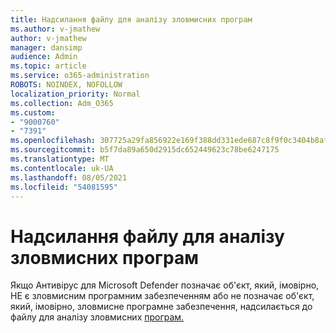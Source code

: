 ```yaml
---
title: Надсилання файлу для аналізу зловмисних програм
ms.author: v-jmathew
author: v-jmathew
manager: dansimp
audience: Admin
ms.topic: article
ms.service: o365-administration
ROBOTS: NOINDEX, NOFOLLOW
localization_priority: Normal
ms.collection: Adm_O365
ms.custom:
- "9000760"
- "7391"
ms.openlocfilehash: 307725a29fa856922e169f388dd331ede687c8f9f0c3404b8af221a7a49d68b3
ms.sourcegitcommit: b5f7da89a650d2915dc652449623c78be6247175
ms.translationtype: MT
ms.contentlocale: uk-UA
ms.lasthandoff: 08/05/2021
ms.locfileid: "54081595"
---
```

# <a name="submit-a-file-for-malware-analysis"></a>Надсилання файлу для аналізу зловмисних програм

Якщо Антивірус для Microsoft Defender позначає об'єкт, який, імовірно, НЕ є зловмисним програмним забезпеченням або не позначає об'єкт, який, імовірно, зловмисне програмне забезпечення, надсилається до файлу для аналізу зловмисних [програм.](https://go.microsoft.com/fwlink/?linkid=2144963)
